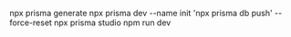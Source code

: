 npx prisma generate
npx prisma dev --name init
'npx prisma db push' --force-reset
npx prisma studio
npm run dev

